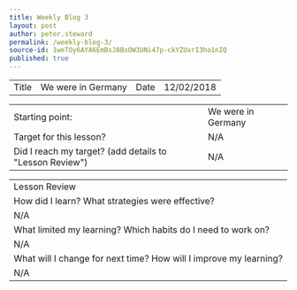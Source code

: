```yaml
---
title: Weekly Blog 3
layout: post
author: peter.steward
permalink: /weekly-blog-3/
source-id: 1weTOy6AYA6EmBsJ8BxOW3UNi47p-ckYZUxrI3ho1nIQ
published: true
---
```

<table>
  <tr>
    <td>Title</td>
    <td>We were in Germany</td>
    <td>Date</td>
    <td>12/02/2018</td>
  </tr>
</table>


<table>
  <tr>
    <td>Starting point:</td>
    <td>We were in Germany</td>
  </tr>
  <tr>
    <td>Target for this lesson?</td>
    <td>N/A</td>
  </tr>
  <tr>
    <td>Did I reach my target? 
(add details to "Lesson Review")</td>
    <td> N/A</td>
  </tr>
</table>


<table>
  <tr>
    <td>Lesson Review</td>
  </tr>
  <tr>
    <td>How did I learn? What strategies were effective? </td>
  </tr>
  <tr>
    <td>N/A</td>
  </tr>
  <tr>
    <td>What limited my learning? Which habits do I need to work on? </td>
  </tr>
  <tr>
    <td>N/A</td>
  </tr>
  <tr>
    <td>What will I change for next time? How will I improve my learning?</td>
  </tr>
  <tr>
    <td>N/A</td>
  </tr>
</table>


